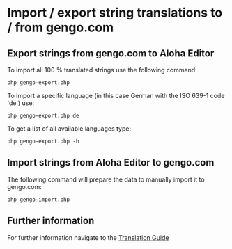 # Import / export string translations to / from gengo.com


## Export strings from gengo.com to Aloha Editor

To import all 100 % translated strings use the following command:

    php gengo-export.php

To import a specific language (in this case German with the ISO 639-1 code 'de') use:

    php gengo-export.php de

To get a list of all available languages type:

    php gengo-export.php -h


## Import strings from Aloha Editor to gengo.com

The following command will prepare the data to manually import it to gengo.com:

    php gengo-import.php


## Further information

For further information navigate to the [Translation Guide](http://aloha-editor.org/guides/translations.html)
